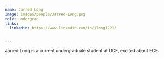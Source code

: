 ```yaml
---
name: Jarred Long
image: images/people/Jarred-Long.png
role: undergrad 
links:
  linkedin: https://www.linkedin.com/in/jlong1221/


---
```


Jarred Long is a current undergraduate student at UCF, excited about ECE.
